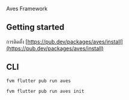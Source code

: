 Aves Framework

## Getting started

การติดตั้ง [https://pub.dev/packages/aves/install](https://pub.dev/packages/aves/install)

## CLI

```
fvm flutter pub run aves
```

```
fvm flutter pub run aves init
```
